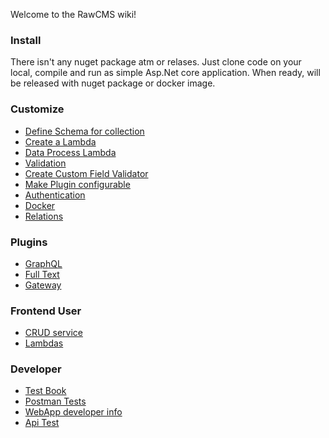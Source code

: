 Welcome to the RawCMS wiki!

### Install

There isn't any nuget package atm or relases. Just clone code on your local, compile and run as simple Asp.Net core application. When ready, will be released with nuget package or docker image.

### Customize

- [Define Schema for collection](Data-Schema)
- [Create a Lambda](Define-net-lambda)
- [Data Process Lambda](Data-process-Lambda)
- [Validation](Custom-Validation)
- [Create Custom Field Validator](Custom-Field-Validation)
- [Make Plugin configurable](Configurable-Plugins)
- [Authentication](Authentication)
- [Docker](Docker)
- [Relations](Relation)

### Plugins

- [GraphQL](GraphQL)
- [Full Text](FullText)
- [Gateway](Gateway-Plugin)

### Frontend User

- [CRUD service](Dynamic-Crud-Controller)
- [Lambdas](Dynamic-Lambda-Controller)

### Developer

- [Test Book](TestBook)
- [Postman Tests](RawCMS.postman_collection.json)
- [WebApp developer info](WebApp-Dev-Home)
- [Api Test](APITest)

